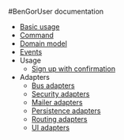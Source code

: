 #BenGorUser documentation

* [Basic usage](basic_usage.md)
* [Command](command.md)
* [Domain model](domain_model.md)
* [Events](events.md)
* Usage
    * [Sign up with confirmation](usage_sign_up_with_confirmation.md)
* Adapters
    * [Bus adapters](adapters_bus.md)
    * [Security adapters](adapters_security.md)
    * [Mailer adapters](adapters_mailers.md)
    * [Persistence adapters](adapters_persistence.md)
    * [Routing adapters](adapters_routing.md)
    * [UI adapters](adapters_ui.md)
    

